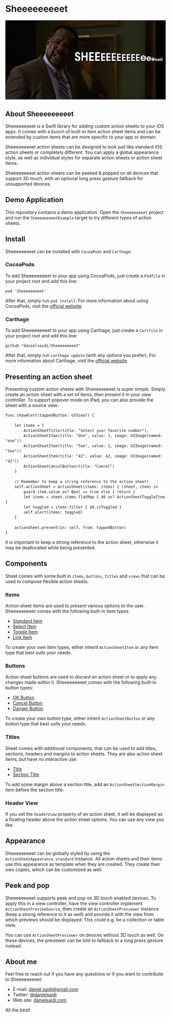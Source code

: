 # Sheeeeeeeeet

![Sheeeeeeeeeit][header-image]


## About Sheeeeeeeeet

Sheeeeeeeeet is a Swift library for adding custom action sheets to your iOS apps.
It comes with a bunch of built-in item action sheet items and can be extended by
custom items that are more specific to your app or domain.

Sheeeeeeeeet action sheets can be designed to look just like standard iOS action
sheets or completely different. You can apply a global appearance style, as well
as individual styles for separate action sheets or action sheet items.

Sheeeeeeeeet action sheets can be peeked & popped on all devices that support 3D
touch, with an optional long press gesture fallback for unsupported devices.



## Demo Application

This repository contains a demo application. Open the `Sheeeeeeeeet` project and
run the `SheeeeeeeeetExample` target to try different types of action sheets.



## Install

Sheeeeeeeeet can be installed with `CocoaPods` and `Carthage`:

### CocoaPods

To add Sheeeeeeeeet to your app using CocoaPods, just create a `Podfile` in your
project root and add this line:

```
pod 'Sheeeeeeeeet'
```

After that, simply run `pod install`. For more information about using CocoaPods,
visit the [official website][CocoaPods].

### Carthage

To add Sheeeeeeeeet to your app using Carthage, just create a `Cartfile` in your
project root and add this line:

```
github "danielsaidi/Sheeeeeeeeet"
```

After that, simply run `carthage update` (with any options you prefer). For more
information about Carthage, visit the [official website][Carthage].



## Presenting an action sheet

Presenting custom action sheets with Sheeeeeeeeet is super simple. Simply create
an action sheet with a set of items, then present it in your view controller. To
support popover mode on iPad, you can also provide the sheet with a source view:

```
func showAlert(tappedButton: UIView?) {

    let items = [
        ActionSheetTitle(title: "Select your favorite number"),
        ActionSheetItem(title: "One", value: 1, image: UIImage(named: "one"))
        ActionSheetItem(title: "Two", value: 2, image: UIImage(named: "two"))
        ActionSheetItem(title: "42", value: 42, image: UIImage(named: "42"))
        ActionSheetCancelButton(title: "Cancel")
    ]

    // Remember to keep a string reference to the action sheet!
    self.actionSheet = ActionSheet(items: items) { (sheet, item) in
        guard item.value as? Bool == true else { return }
        let items = sheet.items.flatMap { $0 as? ActionSheetToggleItem }
        let toggled = items.filter { $0.isToggled }
        self.alert(items: toggled)
    }

    actionSheet.present(in: self, from: tappedButton)
}
```

It is important to keep a strong reference to the action sheet, otherwise it may
be deallocated while being presented.



## Components

Sheet comes with some built in `items`, `buttons`, `titles` and `views` that can
be used to compose flexible action sheets.

### Items

Action sheet items are used to present various options to the user. Sheeeeeeeeet
comes with the following built-in item types:

* [Standard Item][ActionSheetItem]
* [Select Item][ActionSheetSelectItem]
* [Toggle Item][ActionSheetToggleItem]
* [Link Item][ActionSheetLinkItem]

To create your own item types, either inherit `ActionSheetItem` or any item type
that best suits your needs.

### Buttons

Action sheet buttons are used to discard an action sheet or to apply any changes
made within it. Sheeeeeeeeet comes with the following built-in button types:

* [OK Button][ActionSheetOkButton]
* [Cancel Button][ActionSheetCancelButton]
* [Danger Button][ActionSheetDangerButton]

To create your own button type, either inherit `ActionSheetButton` or any button
type that best suits your needs.

### Titles

Sheet comes with additional components, that can be used to add titles, sections,
headers and margins to action sheets. They are also action sheet items, but have
no interactive use:

* [Title][ActionSheetTitle]
* [Section Title][ActionSheetSectionTitle]

To add some margin above a section title, add an `ActionSheetSectionMargin` item
before the section title.

### Header View

If you set the `headerView` property of an action sheet, it will be displayed as
a floating header above the action sheet options. You can use any view you like.



## Appearance

Sheeeeeeeeet can be globally styled by using the `ActionSheetAppearance.standard`
instance. All action sheets and their items use this appearance as template when
they are created. They create their own copies, which can be customized as well.



## Peek and pop

Sheeeeeeeeet supports peek and pop on 3D touch enabled devices. To apply this in
a view controller, have the view controller implement `ActionSheetPreviewSource`,
then create an `ActionSheetPreviewer` instance (keep a strong reference to it as
well) and provide it with the view from which previews should be displayed. This
could e.g. be a collection or table view.

You can use `ActionSheetPreviewer` on devices without 3D touch as well. On these
devices, the previewer can be told to fallback to a long press gesture instead.



## About me

Feel free to reach out if you have any questions or if you want to contribute to
Sheeeeeeeeet:

* E-mail: [daniel.saidi@gmail.com](mailto:daniel.saidi@gmail.com)
* Twitter: [@danielsaidi](http://www.twitter.com/danielsaidi)
* Web site: [danielsaidi.com](http://www.danielsaidi.com)

All the best!





[header-image]: Sheeeeeeeeet/SheeeeeeeeetExample/Assets/Images/title-image.png "Sheeeeeeeeeit"

[Carthage]: https://github.com/Carthage/Carthage
[CocoaPods]: https://cocoapods.org/

[ActionSheetItem]: https://github.com/danielsaidi/Sheeeeeeeeet/blob/master/Sheeeeeeeeet/Sheeeeeeeeet/Items/ActionSheetItem.swift
[ActionSheetSelectItem]: https://github.com/danielsaidi/Sheeeeeeeeet/blob/master/Sheeeeeeeeet/Sheeeeeeeeet/Items/ActionSheetSelectItem.swift
[ActionSheetToggleItem]: https://github.com/danielsaidi/Sheeeeeeeeet/blob/master/Sheeeeeeeeet/Sheeeeeeeeet/Items/ActionSheetToggleItem.swift
[ActionSheetLinkItem]: https://github.com/danielsaidi/Sheeeeeeeeet/blob/master/Sheeeeeeeeet/Sheeeeeeeeet/Items/ActionSheetLinkItem.swift


[ActionSheetOkButton]: https://github.com/danielsaidi/Sheeeeeeeeet/blob/master/Sheeeeeeeeet/Sheeeeeeeeet/Items/ActionSheetOkButton.swift
[ActionSheetCancelButton]: https://github.com/danielsaidi/Sheeeeeeeeet/blob/master/Sheeeeeeeeet/Sheeeeeeeeet/Items/ActionSheetCancelButton.swift
[ActionSheetDangerButton]: https://github.com/danielsaidi/Sheeeeeeeeet/blob/master/Sheeeeeeeeet/Sheeeeeeeeet/Items/ActionSheetDangerButton.swift


[ActionSheetTitle]: https://github.com/danielsaidi/Sheeeeeeeeet/blob/master/Sheeeeeeeeet/Sheeeeeeeeet/Items/ActionSheetTitle.swift
[ActionSheetSectionTitle]: https://github.com/danielsaidi/Sheeeeeeeeet/blob/master/Sheeeeeeeeet/Sheeeeeeeeet/Items/ActionSheetSectionTitle.swift